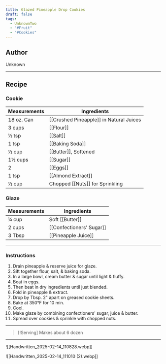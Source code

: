 ```yaml
---
title: Glazed Pineapple Drop Cookies
draft: false
tags:
  - UnknownTwo
  - "#Fruit"
  - "#Cookies"
---
```

## Author
Unknown
___
## Recipe
### Cookie
| Measurements | Ingredients               |
| :----------- | ------------------------- |
|18 oz. Can|[[Crushed Pineapple]] in Natural Juices|
|3 cups|[[Flour]]|
|½ tsp|[[Salt]]|
|1 tsp|[[Baking Soda]]|
|½ cup|[[Butter]], Softened|
|1½ cups|[[Sugar]]|
|2|[[Eggs]]|
|1 tsp|[[Almond Extract]]|
|½ cup|Chopped [[Nuts]] for Sprinkling|
### Glaze
| Measurements | Ingredients               |
| :----------- | ------------------------- |
|¼ cup|Soft [[Butter]]|
|2 cups|[[Confectioners' Sugar]]|
|3 Tbsp|[[Pineapple Juice]]|
___
### Instructions
1. Drain pineapple & reserve juice for glaze.
2. Sift together flour, salt, & baking soda.
3. In a large bowl, cream butter & sugar until light & fluffy.
4. Beat in eggs.
5. Then beat in dry ingredients until just blended.
6. Fold in pineapple & extract.
7. Drop by Tbsp. 2" apart on greased cookie sheets.
8. Bake at 350°F for 10 min.
9. Cool.
10. Make glaze by combining confectioners' sugar, juice & butter.
11. Spread over cookies & sprinkle with chopped nuts.
___

>[!Serving]
>Makes about 6 dozen

___
![[Handwritten_2025-02-14_110828.webp]]

![[Handwritten_2025-02-14_111010 (2).webp]]